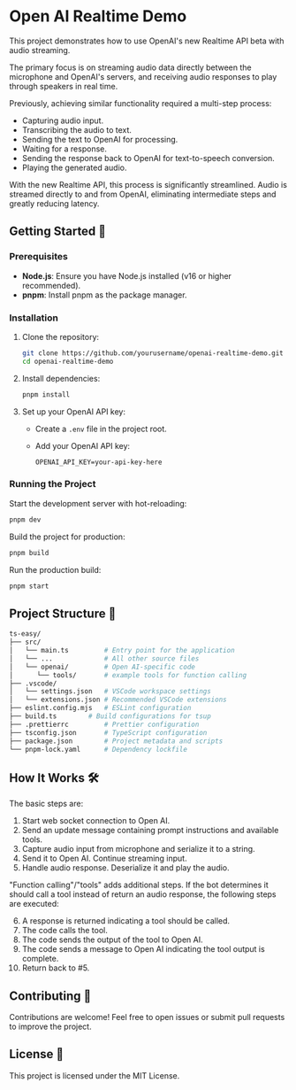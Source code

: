 # Open AI Realtime Demo

This project demonstrates how to use OpenAI's new Realtime API beta with audio streaming.

The primary focus is on streaming audio data directly between the microphone and OpenAI's servers, and receiving audio responses to play through speakers in real time.

Previously, achieving similar functionality required a multi-step process:
- Capturing audio input.
- Transcribing the audio to text.
- Sending the text to OpenAI for processing.
- Waiting for a response.
- Sending the response back to OpenAI for text-to-speech conversion.
- Playing the generated audio.

With the new Realtime API, this process is significantly streamlined. Audio is streamed directly to and from OpenAI, eliminating intermediate steps and greatly reducing latency.

## Getting Started 🚀

### Prerequisites

- **Node.js**: Ensure you have Node.js installed (v16 or higher recommended).
- **pnpm**: Install pnpm as the package manager.

### Installation

1. Clone the repository:

   ```bash
   git clone https://github.com/yourusername/openai-realtime-demo.git
   cd openai-realtime-demo
   ```

2. Install dependencies:

   ```bash
   pnpm install
   ```

3. Set up your OpenAI API key:

   - Create a `.env` file in the project root.
   - Add your OpenAI API key:

     ```env
     OPENAI_API_KEY=your-api-key-here
     ```

### Running the Project

Start the development server with hot-reloading:

```bash
pnpm dev
```

Build the project for production:

```bash
pnpm build
```

Run the production build:

```bash
pnpm start
```

## Project Structure 📁

```bash
ts-easy/
├── src/
│   └── main.ts      	# Entry point for the application
│   └── ...             # All other source files
│   └── openai/         # Open AI-specific code
│      └── tools/       # example tools for function calling
├── .vscode/
│   └── settings.json 	# VSCode workspace settings
│   └── extensions.json # Recommended VSCode extensions
├── eslint.config.mjs   # ESLint configuration
├── build.ts      	# Build configurations for tsup
├── .prettierrc      	# Prettier configuration
├── tsconfig.json    	# TypeScript configuration
├── package.json     	# Project metadata and scripts
└── pnpm-lock.yaml   	# Dependency lockfile
```

## How It Works 🛠️

The basic steps are:

1. Start web socket connection to Open AI.
2. Send an update message containing prompt instructions and available tools.
3. Capture audio input from microphone and serialize it to a string.
4. Send it to Open AI. Continue streaming input.
5. Handle audio response. Deserialize it and play the audio.

"Function calling"/"tools" adds additional steps. If the bot determines it should call a tool instead of return an audio response, the following steps are executed:

6. A response is returned indicating a tool should be called.
7. The code calls the tool.
8. The code sends the output of the tool to Open AI.
9. The code sends a message to Open AI indicating the tool output is complete.
10. Return back to #5.

## Contributing 🤝

Contributions are welcome! Feel free to open issues or submit pull requests to improve the project.

## License 📄

This project is licensed under the MIT License.

